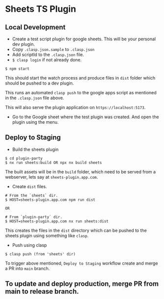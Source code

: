 # Sheets TS Plugin

## Local Development

- Create a test script plugin for google sheets. This will be your personal dev plugin.
- Copy `.clasp.json.sample` to `.clasp.json`
- Add scriptId to the `.clasp.json` file.
- `$ clasp login` if not already done.

```
$ npm start
```

This should start the watch process and produce files in `dist` folder which should be pushed to a dev plugin.

This runs an automated `clasp push` to the google apps script as mentioned in the `.clasp.json` file above.

This will also serve the plugin application on `https://localhost:5173`.

- Go to the Google sheet where the test plugin was created. And open the plugin using the menu.

## Deploy to Staging

- Build the sheets plugin

```
$ cd plugin-party
$ nx run sheets:build OR npx nx build sheets
```

The built assets will be in the `build` folder, which need
to be served from a webserver, lets say at `sheets-plugin.app.com`.

- Create `dist` files.

```
# From the `sheets` dir.
$ HOST=sheets-plugin.app.com npm run dist

OR

# From `plugin-party` dir.
$ HOST=sheets-plugin.app.com nx run sheets:dist
```

This creates the files in the `dist` directory which can be pushed to the sheets plugin using something like `clasp`.

- Push using clasp

```
$ clasp push (from 'sheets' dir)
```

To trigger above mentioned, `Deploy to Staging` workflow create and merge a PR into `main` branch.

## To update and deploy production, merge PR from main to release branch.
